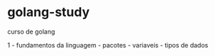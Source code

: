 # golang-study
curso de golang

1 - fundamentos da linguagem
    - pacotes
    - variaveis
    - tipos de dados
